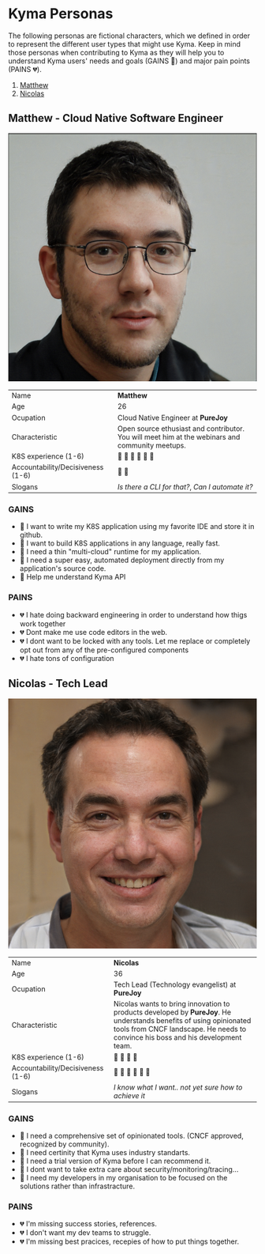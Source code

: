 # Kyma Personas

The following personas are fictional characters, which we defined in order to represent the different user types that might use Kyma. Keep in mind those personas when contributing to Kyma as they will help you to understand Kyma users' needs and goals (GAINS :green_heart:) and major pain points (PAINS :broken_heart:).

1. [Matthew](#matthew---cloud-native-software-engineer)
2. [Nicolas](#nicolas---tech-lead)

## Matthew - Cloud Native Software Engineer

![Mathew](assets/matthew.png)

|                             |                                                                                                 |
| --------------------------- | ----------------------------------------------------------------------------------------------- |
| Name                        | **Matthew**                                                                                     |
| Age                         | 26                                                                                              |
| Ocupation                   | Cloud Native Engineer at **PureJoy**                                                            |
| Characteristic              | Open source ethusiast and contributor. You will meet him at the webinars and community meetups. |
| K8S experience (1-6)  | :book: :book: :book: :book: :book: :book:                                                       |
| Accountability/Decisiveness (1-6) | 💪  💪                                                                                  |
| Slogans                     | _Is there a CLI for that?_, _Can I automate it?_                                                |

### GAINS

- :green_heart: I want to write my K8S application using my favorite IDE and store it in github.
- :green_heart: I want to build K8S applications in any language, really fast.
- :green_heart: I need a thin "multi-cloud" runtime for my application.
- :green_heart: I need a super easy, automated deployment directly from my application's source code.
- :green_heart: Help me understand Kyma API

### PAINS

- :broken_heart: I hate doing backward engineering in order to understand how thigs work together
- :broken_heart: Dont make me use code editors in the web.
- :broken_heart: I dont want to be locked with any tools. Let me replace or completely opt out from any of the pre-configured components
- :broken_heart: I hate tons of configuration

## Nicolas - Tech Lead

![Nicolas](assets/nicolas.png)

|                             |                                                                                                                                                                                                         |
| --------------------------- | ------------------------------------------------------------------------------------------------------------------------------------------------------------------------------------------------------- |
| Name                        | **Nicolas**                                                                                                                                                                                             |
| Age                         | 36                                                                                                                                                                                                      |
| Ocupation                   | Tech Lead (Technology evangelist) at **PureJoy**                                                                                                                                                        |
| Characteristic              | Nicolas wants to bring innovation to products developed by **PureJoy**. He understands benefits of using opinionated tools from CNCF landscape. He needs to convince his boss and his development team. |
| K8S experience (1-6)             | :book: :book: :book: :book:                                                                                                                                                                             |
| Accountability/Decisiveness (1-6) | 💪 💪 💪 💪 💪 💪                                                                                                                                                    |
| Slogans                     | _I know what I want.. not yet sure how to achieve it_                                                                                                                                                   |

### GAINS

- :green_heart: I need a comprehensive set of opinionated tools. (CNCF approved, recognized by community).
- :green_heart: I need certinity that Kyma uses industry standarts.
- :green_heart: I need a trial version of Kyma before I can recommend it.
- :green_heart: I dont want to take extra care about security/monitoring/tracing...
- :green_heart: I need my developers in my organisation to be focused on the solutions rather than infrastracture.

### PAINS

- :broken_heart: I'm missing success stories, references.
- :broken_heart: I don't want my dev teams to struggle.
- :broken_heart: I'm missing best pracices, recepies of how to put things together.

